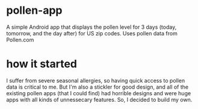 # pollen-app
A simple Android app that displays the pollen level for 3 days (today, tomorrow, and the day after) for US zip codes. Uses pollen data from Pollen.com

# how it started
I suffer from severe seasonal allergies, so having quick access to pollen data is critical to me. But I'm also a stickler for good design, and all of the existing pollen apps (that I could find) had horrible designs and were huge apps with all kinds of unnessecary features. So, I decided to build my own.
